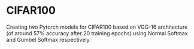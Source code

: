 # CIFAR100
Creating two Pytorch models for CIFAR100 based on VGG-16 architecture (of around 57% accuracy after 20 training epochs) using Normal Softmax and Gumbel Softmax respectively.
